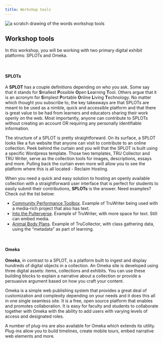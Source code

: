 ```yaml
---
title: Workshop tools
---
```


<img src="/course-in-a-box/img/banners/workshop-tools.png" alt="a scratch drawing of the words workshop tools" class="img-fluid">

## Workshop tools

In this workshop, you will be working with two primary digital exhibit platforms: SPLOTs and Omeka.

<br>

#### SPLOTs

A **SPLOT** has a couple definitions depending on who you ask. Some say that it stands for **S**mallest **P**ossible **O**pen **L**earning **T**ool. Others argue that it is an acronym for **S**implest **P**ortable **O**nline **L**iving **T**echnology. No matter which thought you subscribe to, the key takeaways are that SPLOTs are meant to be used as a nimble, quick and accessible platform and that there is great value to be had from learners and educators sharing their work openly on the web. Most importantly, anyone can contribute to SPLOTs without creating an account OR requiring any personally identifiable information.

The structure of a SPLOT is pretty straightforward. On its surface, a SPLOT looks like a fun website that anyone can visit to contribute to an online collection. Peek behind the curtain and you will that the SPLOT is built using a specific Wordpress template. Those two templates, TRU Collector and TRU Writer, serve as the collection tools for images, descriptions, essays and more. Pulling back the curtain even more will allow you to see the platform where this is all located - Reclaim Hosting.

When you need a quick and easy solution to hosting an openly available collection with a straightforward user interface that is perfect for students to easily submit their contributions, **SPLOTs** is the answer. Need examples? Check out the list below:

- [Community Performance Toolbox](http://communityperformancetoolbox.org/). Example of TruWriter being used with a media-rich project that also has text.
- [Into the Pulterverse](https://engl210219.pulterpoems.buffscreate.net/). Example of TruWriter, with more space for text. Still can embed media.
- [Animal Body Plans](https://bio2290.trubox.ca/). Example of TruCollector, with class gathering data, using the “metadata” as part of learning.

<br>

#### Omeka

**Omeka**, in contrast to a SPLOT, is a platform built to ingest and display hundreds of digital objects in a collection. An Omeka site is developed using three digital assets: items, collections and exhibits. You can use these building blocks to explain a narrative about a collection or provide a persuasive argument based on how you craft your content.

Omeka is a simple web publishing system that provides a great deal of customization and complexity depending on your needs and it does this all in one single seamless site. It is a free, open source platform that enables and promotes collaboration. It is easy for faculty and students to collaborate together with Omeka with the ability to add users with varying levels of access and designated roles.

A number of plug-ins are also available for Omeka which extends its utility. Plug-ins allow you to build timelines, create mobile tours, embed narrative web elements and more.
